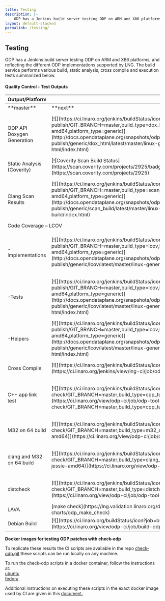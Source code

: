 ```yaml
---
title: Testing
description: |-
    ODP has a Jenkins build server testing ODP on ARM and X86 platforms, and reflecting the different ODP implementations supported by LNG. The build service performs various build, static analysis, cross compile and execution tests summarized below.
layout: default-stacked
permalink: /testing/
---
```

## Testing

ODP has a Jenkins build server testing ODP on ARM and X86 platforms, and reflecting the different ODP implementations supported by LNG. The build service performs various build, static analysis, cross compile and execution tests summarized below.

#### Quality Control - Test Outputs

<div class="responsive-table">

<table id="TABLE_15">

<thead id="THEAD_16">

<tr id="TR_17">

<th colspan="1" id="TH_18">Output/Platform</th>

<th colspan="3" id="TH_19">
odp-linux
pktio types (Socket, Netmap, DPDK)
</th>

</tr>

</thead>

<tbody id="TBODY_21">

<tr id="TR_22">

<td id="TD_24" markdown="1">
**master**
</td>

<td id="TD_26" markdown="1">
**next**
</td>

<td id="TD_28" markdown="1">
**api-next**
</td>

</tr>

<tr id="TR_30">

<td id="TD_31">ODP API Doxygen Generation</td>

<td id="TD_32" markdown="1">
[![](https://ci.linaro.org/jenkins/buildStatus/icon?job=odp-publish/GIT_BRANCH=master,build_type=dox_html,label=docker-jessie-amd64,platform_type=generic)](http://docs.opendataplane.org/snapshots/odp-publish/generic/dox_html/latest/master/linux-generic-doxygen-html/index.html)
</td>

<td id="TD_35">[![](https://ci.linaro.org/jenkins/buildStatus/icon?job=odp-publish/GIT_BRANCH=master,build_type=dox_html,label=docker-jessie-amd64,platform_type=generic)](http://docs.opendataplane.org/snapshots/odp-publish/generic/dox_html/latest/next/linux-generic-doxygen-html/index.html)</td>

<td id="TD_38">[![](https://ci.linaro.org/jenkins/buildStatus/icon?job=odp-publish/GIT_BRANCH=api-next,build_type=dox_html,label=docker-jessie-amd64,platform_type=generic)](http://docs.opendataplane.org/snapshots/odp-publish/generic/dox_html/latest/api-next/linux-generic-doxygen-html/index.html/index.html)</td>

</tr>

<tr id="TR_41">

<td id="TD_42">Static Analysis (Coverity)</td>

<td id="TD_43">[![Coverity Scan Build Status](https://scan.coverity.com/projects/2925/badge.svg)](https://scan.coverity.com/projects/2925)</td>

</tr>

<tr id="TR_46">

<td id="TD_47">Clang Scan Results</td>

<td id="TD_48">[![](https://ci.linaro.org/jenkins/buildStatus/icon?job=odp-publish/GIT_BRANCH=master,build_type=scan_build,label=docker-jessie-amd64,platform_type=generic)](http://docs.opendataplane.org/snapshots/odp-publish/generic/scan_build/latest/master/linux-generic-scan-build/index.html)</td>

<td id="TD_51">[![](https://ci.linaro.org/jenkins/buildStatus/icon?job=odp-publish/GIT_BRANCH=next,build_type=scan_build,label=docker-jessie-amd64,platform_type=generic)](http://docs.opendataplane.org/snapshots/odp-publish/generic/scan_build/latest/next/linux-generic-scan-build/index.html)</td>

<td id="TD_54">[![](https://ci.linaro.org/jenkins/buildStatus/icon?job=odp-publish/GIT_BRANCH=api-next,build_type=scan_build,label=docker-jessie-amd64,platform_type=generic)](http://docs.opendataplane.org/snapshots/odp-publish/generic/scan_build/latest/api-next/linux-generic-scan-build/index.html)</td>

</tr>

<tr id="TR_57">

<td colspan="5" rowspan="1" id="TD_58">Code Coverage – LCOV</td>

</tr>

<tr id="TR_59">

<td id="TD_60">-Implementations</td>

<td id="TD_61">[![](https://ci.linaro.org/jenkins/buildStatus/icon?job=odp-publish/GIT_BRANCH=master,build_type=lcov,label=docker-jessie-amd64,platform_type=generic)](http://docs.opendataplane.org/snapshots/odp-publish/generic/lcov/latest/master/linux-generic-lcov-html/index.html)</td>

<td id="TD_64">[![](https://ci.linaro.org/jenkins/buildStatus/icon?job=odp-publish/GIT_BRANCH=next,build_type=lcov,label=docker-jessie-amd64,platform_type=generic)](http://docs.opendataplane.org/snapshots/odp-publish/generic/lcov/latest/next/linux-generic-lcov-html/index.html)</td>

<td id="TD_67">[![](https://ci.linaro.org/jenkins/buildStatus/icon?job=odp-publish/GIT_BRANCH=api-next,build_type=lcov,label=docker-jessie-amd64,platform_type=generic)](http://docs.opendataplane.org/snapshots/odp-publish/generic/lcov/latest/api-next/linux-generic-lcov-html/index.html)</td>

</tr>

<tr id="TR_70">

<td id="TD_71">-Tests</td>

<td id="TD_72">[![](https://ci.linaro.org/jenkins/buildStatus/icon?job=odp-publish/GIT_BRANCH=master,build_type=lcov,label=docker-jessie-amd64,platform_type=generic)](http://docs.opendataplane.org/snapshots/odp-publish/generic/lcov/latest/master/linux-generic-validation-lcov-html/index.html)</td>

<td id="TD_75">[![](https://ci.linaro.org/jenkins/buildStatus/icon?job=odp-publish/GIT_BRANCH=next,build_type=lcov,label=docker-jessie-amd64,platform_type=generic)](http://docs.opendataplane.org/snapshots/odp-publish/generic/lcov/latest/next/linux-generic-validation-lcov-html/index.html)</td>

<td id="TD_78">[![](https://ci.linaro.org/jenkins/buildStatus/icon?job=odp-publish/GIT_BRANCH=api-next,build_type=lcov,label=docker-jessie-amd64,platform_type=generic)](http://docs.opendataplane.org/snapshots/odp-publish/generic/lcov/latest/api-next/linux-generic-validation-lcov-html/index.html)</td>

</tr>

<tr id="TR_81">

<td id="TD_82">-Helpers</td>

<td id="TD_83">[![](https://ci.linaro.org/jenkins/buildStatus/icon?job=odp-publish/GIT_BRANCH=master,build_type=lcov,label=docker-jessie-amd64,platform_type=generic)](http://docs.opendataplane.org/snapshots/odp-publish/generic/lcov/latest/master/linux-generic-helper-lcov-html/index.html)</td>

<td id="TD_86">[![](https://ci.linaro.org/jenkins/buildStatus/icon?job=odp-publish/GIT_BRANCH=master,build_type=lcov,label=docker-jessie-amd64,platform_type=generic)](http://docs.opendataplane.org/snapshots/odp-publish/generic/lcov/latest/next/linux-generic-helper-lcov-html/index.html)</td>

<td id="TD_89">[![](https://ci.linaro.org/jenkins/buildStatus/icon?job=odp-publish/GIT_BRANCH=master,build_type=lcov,label=docker-jessie-amd64,platform_type=generic)](http://docs.opendataplane.org/snapshots/odp-publish/generic/lcov/latest/api-next/linux-generic-helper-lcov-html/index.html)</td>

</tr>

<tr id="TR_92">

<td id="TD_93">Cross Compile</td>

<td id="TD_94">[![](https://ci.linaro.org/jenkins/buildStatus/icon?job=odp-api-check)](https://ci.linaro.org/jenkins/view/lng-ci/job/odp-api-check/)</td>

<td id="TD_97">[![](https://ci.linaro.org/jenkins/buildStatus/icon?job=odp-api-check)](https://ci.linaro.org/jenkins/view/lng-ci/job/odp-api-check/)</td>

<td id="TD_100">[![](https://ci.linaro.org/jenkins/buildStatus/icon?job=odp-api-check)](https://ci.linaro.org/jenkins/view/lng-ci/job/odp-api-check/)</td>

</tr>

<tr id="TR_104">

<td id="TD_105">C++ app link test</td>

<td id="TD_106">[![](https://ci.linaro.org/jenkins/buildStatus/icon?job=odp-tool-check/GIT_BRANCH=master,build_type=cpp_test,label=docker-utopic)](https://ci.linaro.org/view/odp-ci/job/odp-tool-check/GIT_BRANCH=master,build_type=cpp_test,label=docker-utopic/)</td>

<td id="TD_109">[![](https://ci.linaro.org/jenkins/buildStatus/icon?job=odp-tool-check/GIT_BRANCH=next,build_type=cpp_test,label=docker-utopic)](https://ci.linaro.org/view/odp-ci/job/odp-tool-check/GIT_BRANCH=next,build_type=cpp_test,label=docker-utopic/)</td>

<td id="TD_112">[![](https://ci.linaro.org/jenkins/buildStatus/icon?job=odp-tool-check/GIT_BRANCH=api-next,build_type=cpp_test,label=docker-utopic)](https://ci.linaro.org/view/odp-ci/job/odp-tool-check/GIT_BRANCH=api-next,build_type=cpp_test,label=docker-utopic/)</td>

</tr>

<tr id="TR_116">

<td id="TD_117">M32 on 64 build</td>

<td id="TD_118">[![](https://ci.linaro.org/jenkins/buildStatus/icon?job=odp-tool-check/GIT_BRANCH=master,build_type=m32_on_64,label=docker-jessie-amd64)](https://ci.linaro.org/view/odp-ci/job/odp-tool-check/)</td>

<td id="TD_121">[![](https://ci.linaro.org/jenkins/buildStatus/icon?job=odp-tool-check/GIT_BRANCH=next,build_type=m32_on_64,label=docker-jessie-amd64)](https://ci.linaro.org/view/odp-ci/job/odp-tool-check/)</td>

<td id="TD_124">[![](https://ci.linaro.org/jenkins/buildStatus/icon?job=odp-tool-check/GIT_BRANCH=api-next,build_type=m32_on_64,label=docker-jessie-amd64)](https://ci.linaro.org/view/odp-ci/job/odp-tool-check/)</td>

</tr>

<tr id="TR_128">

<td id="TD_129">clang and M32 on 64 build</td>

<td id="TD_130">[![](https://ci.linaro.org/jenkins/buildStatus/icon?job=odp-tool-check/GIT_BRANCH=master,build_type=clang_and_m32_on_64,label=docker-jessie-amd64)](https://ci.linaro.org/view/odp-ci/job/odp-tool-check/)</td>

<td id="TD_133">[![](https://ci.linaro.org/jenkins/buildStatus/icon?job=odp-tool-check/GIT_BRANCH=next,build_type=clang_and_m32_on_64,label=docker-jessie-amd64)](https://ci.linaro.org/view/odp-ci/job/odp-tool-check/)</td>

<td id="TD_136">[![](https://ci.linaro.org/jenkins/buildStatus/icon?job=odp-tool-check/GIT_BRANCH=api-next,build_type=clang_and_m32_on_64,label=docker-jessie-amd64)](https://ci.linaro.org/view/odp-ci/job/odp-tool-check/)</td>

</tr>

<tr id="TR_140">

<td id="TD_141">distcheck</td>

<td id="TD_142">[![](https://ci.linaro.org/jenkins/buildStatus/icon?job=odp-tool-check/GIT_BRANCH=master,build_type=distcheck,label=docker-utopic)](https://ci.linaro.org/view/odp-ci/job/odp-tool-check/)</td>

<td id="TD_145">[![](https://ci.linaro.org/jenkins/buildStatus/icon?job=odp-tool-check/GIT_BRANCH=next,build_type=distcheck,label=docker-utopic)](https://ci.linaro.org/view/odp-ci/job/odp-tool-check/)</td>

<td id="TD_148">[![](https://ci.linaro.org/jenkins/buildStatus/icon?job=odp-tool-check/GIT_BRANCH=api-next,build_type=distcheck,label=docker-utopic)](https://ci.linaro.org/view/odp-ci/job/odp-tool-check/)</td>

</tr>

<tr id="TR_152">

<td id="TD_153">LAVA</td>

<td id="TD_154">[make check](https://lng.validation.linaro.org/dashboard/image-charts/odp_make_check)</td>

</tr>

<tr id="TR_159">

<td id="TD_160">Debian Build</td>

<td id="TD_161">[![](https://ci.linaro.org/buildStatus/icon?job=build-odp-deb)](https://ci.linaro.org/view/odp-ci/job/build-odp-deb/)</td>

</tr>

</tbody>

</table>

</div>

**Docker images for testing ODP patches with check-odp**

To replicate these results the CI scripts are available in the repo [check-odp.git](https://git.linaro.org/lng/check-odp.git) these scripts can be run locally on any machine.

To run the check-odp scripts in a docker container, follow the instructions at:  
[ubuntu](https://hub.docker.com/r/roxell/check-odp-ubuntu/)  
[fedora](https://hub.docker.com/r/roxell/check-odp-fedora/)

Additional instructions on executing these scripts in the exact docker image used by CI are given in this [document.](https://docs.google.com/document/d/1wRR3pNYC_V4akmD_dUm66VNpngt48wfPdoA_GLY0Z1Q "Follow link")
